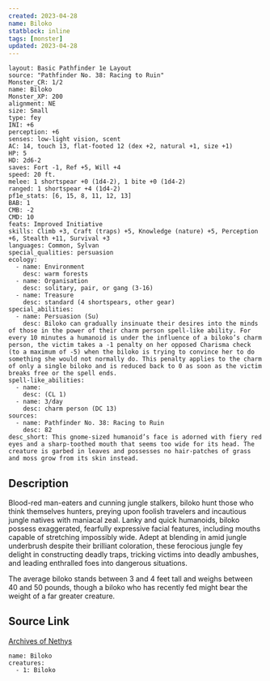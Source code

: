 ```yaml
---
created: 2023-04-28
name: Biloko
statblock: inline
tags: [monster]
updated: 2023-04-28
---
```

```statblock
layout: Basic Pathfinder 1e Layout
source: "Pathfinder No. 38: Racing to Ruin"
Monster_CR: 1/2
name: Biloko
Monster_XP: 200
alignment: NE
size: Small
type: fey
INI: +6
perception: +6
senses: low-light vision, scent
AC: 14, touch 13, flat-footed 12 (dex +2, natural +1, size +1)
HP: 5
HD: 2d6-2
saves: Fort -1, Ref +5, Will +4
speed: 20 ft.
melee: 1 shortspear +0 (1d4-2), 1 bite +0 (1d4-2)
ranged: 1 shortspear +4 (1d4-2)
pf1e_stats: [6, 15, 8, 11, 12, 13]
BAB: 1
CMB: -2
CMD: 10
feats: Improved Initiative
skills: Climb +3, Craft (traps) +5, Knowledge (nature) +5, Perception +6, Stealth +11, Survival +3
languages: Common, Sylvan
special_qualities: persuasion
ecology:
  - name: Environment
    desc: warm forests
  - name: Organisation
    desc: solitary, pair, or gang (3-16)
  - name: Treasure
    desc: standard (4 shortspears, other gear)
special_abilities:
  - name: Persuasion (Su)
    desc: Biloko can gradually insinuate their desires into the minds of those in the power of their charm person spell-like ability. For every 10 minutes a humanoid is under the influence of a biloko’s charm person, the victim takes a -1 penalty on her opposed Charisma check (to a maximum of -5) when the biloko is trying to convince her to do something she would not normally do. This penalty applies to the charm of only a single biloko and is reduced back to 0 as soon as the victim breaks free or the spell ends.
spell-like_abilities:
  - name:
    desc: (CL 1)
  - name: 3/day
    desc: charm person (DC 13)
sources:
  - name: Pathfinder No. 38: Racing to Ruin
    desc: 82
desc_short: This gnome-sized humanoid’s face is adorned with fiery red eyes and a sharp-toothed mouth that seems too wide for its head. The creature is garbed in leaves and possesses no hair-patches of grass and moss grow from its skin instead.
```
## Description
Blood-red man-eaters and cunning jungle stalkers, biloko hunt those who think themselves hunters, preying upon foolish travelers and incautious jungle natives with maniacal zeal. Lanky and quick humanoids, biloko possess exaggerated, fearfully expressive facial features, including mouths capable of stretching impossibly wide. Adept at blending in amid jungle underbrush despite their brilliant coloration, these ferocious jungle fey delight in constructing deadly traps, tricking victims into deadly ambushes, and leading enthralled foes into dangerous situations.

The average biloko stands between 3 and 4 feet tall and weighs between 40 and 50 pounds, though a biloko who has recently fed might bear the weight of a far greater creature.
## Source Link
[Archives of Nethys](https://aonprd.com/MonsterDisplay.aspx?ItemName=Biloko)
```encounter-table
name: Biloko
creatures:
  - 1: Biloko
```
